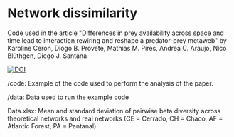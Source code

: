 # Network dissimilarity

Code used in the article "Differences in prey availability across space and time lead to interaction rewiring and reshape a predator-prey metaweb"
by Karoline Ceron, Diogo B. Provete, Mathias M. Pires, Andrea C. Araujo, Nico Blüthgen, Diego J. Santana 

<a href="https://zenodo.org/badge/latestdoi/417528893"><img src="https://zenodo.org/badge/417528893.svg" alt="DOI"></a>

/code: Example of the code used to perform the analysis of the paper. 


/data: Data used to run the example code


Data.xlsx: Mean and standard deviation of pairwise beta diversity across theoretical networks and real networks (CE = Cerrado, CH = Chaco, AF = Atlantic Forest, PA = Pantanal).
